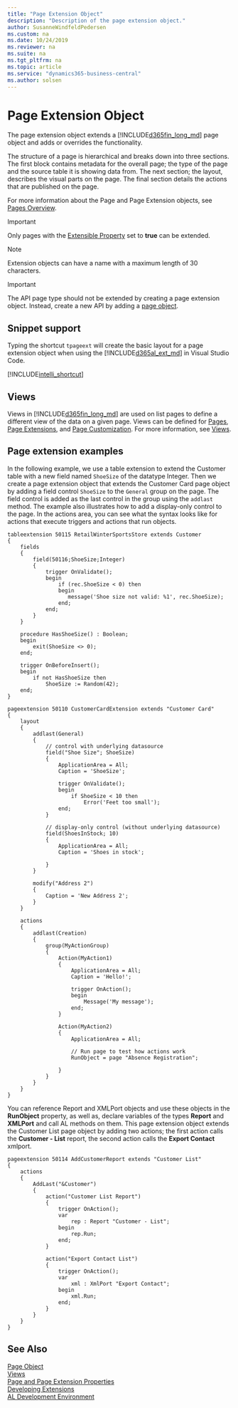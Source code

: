```yaml
---
title: "Page Extension Object"
description: "Description of the page extension object."
author: SusanneWindfeldPedersen
ms.custom: na
ms.date: 10/24/2019
ms.reviewer: na
ms.suite: na
ms.tgt_pltfrm: na
ms.topic: article
ms.service: "dynamics365-business-central"
ms.author: solsen
---
```


# Page Extension Object
The page extension object extends a [!INCLUDE[d365fin_long_md](includes/d365fin_long_md.md)] page object and adds or overrides the functionality.

The structure of a page is hierarchical and breaks down into three sections. The first block contains metadata for the overall page; the type of the page and the source table it is showing data from. The next section; the layout, describes the visual parts on the page. The final section details the actions that are published on the page.

For more information about the Page and Page Extension objects, see [Pages Overview](devenv-pages-overview.md).

> [!IMPORTANT]  
> Only pages with the [Extensible Property](properties/devenv-extensible-property.md) set to **true** can be extended.

> [!NOTE]  
> Extension objects can have a name with a maximum length of 30 characters.

> [!IMPORTANT]  
> The API page type should not be extended by creating a page extension object. Instead, create a new API by adding a [page object](devenv-page-object.md).

## Snippet support
Typing the shortcut `tpageext` will create the basic layout for a page extension object when using the [!INCLUDE[d365al_ext_md](../includes/d365al_ext_md.md)] in Visual Studio Code.

[!INCLUDE[intelli_shortcut](includes/intelli_shortcut.md)]

## Views
Views in [!INCLUDE[d365fin_long_md](includes/d365fin_long_md.md)] are used on list pages to define a different view of the data on a given page. Views can be defined for [Pages](devenv-page-object.md), [Page Extensions](devenv-page-ext-object.md), and [Page Customization](devenv-page-customization-object.md). For more information, see [Views](devenv-views.md).

## Page extension examples
In the following example, we use a table extension to extend the Customer table with a new field named `ShoeSize` of the datatype Integer. Then we create a page extension object that extends the Customer Card page object by adding a field control `ShoeSize` to the `General` group on the page. The field control is added as the last control in the group using the `addlast` method. The example also illustrates how to add a display-only control to the page.
In the actions area, you can see what the syntax looks like for actions that execute triggers and actions that run objects.

```
tableextension 50115 RetailWinterSportsStore extends Customer
{
    fields
    {
        field(50116;ShoeSize;Integer)
        {
            trigger OnValidate();
            begin
                if (rec.ShoeSize < 0) then
                begin
                   message('Shoe size not valid: %1', rec.ShoeSize);
                end;
            end;
        }
    }

    procedure HasShoeSize() : Boolean;
    begin
        exit(ShoeSize <> 0);
    end;

    trigger OnBeforeInsert();
    begin
        if not HasShoeSize then
            ShoeSize := Random(42);
    end;
}

pageextension 50110 CustomerCardExtension extends "Customer Card"
{
    layout
    {
        addlast(General)
        {
            // control with underlying datasource
            field("Shoe Size"; ShoeSize)
            {
                ApplicationArea = All;
                Caption = 'ShoeSize';

                trigger OnValidate();
                begin
                    if ShoeSize < 10 then
                        Error('Feet too small');
                end;
            }

            // display-only control (without underlying datasource)
            field(ShoesInStock; 10)
            {
                ApplicationArea = All;
                Caption = 'Shoes in stock';

            }
        }

        modify("Address 2")
        {
            Caption = 'New Address 2';
        }
    }

    actions
    {
        addlast(Creation)
        {
            group(MyActionGroup)
            {
                Action(MyAction1)
                {
                    ApplicationArea = All;
                    Caption = 'Hello!';

                    trigger OnAction();
                    begin
                        Message('My message');
                    end;
                }

                Action(MyAction2)
                {
                    ApplicationArea = All;
                    
                    // Run page to test how actions work
                    RunObject = page "Absence Registration";
                    
                }
            }
        }
    }
}
```

You can reference Report and XMLPort objects and use these objects in the **RunObject** property, as well as, declare variables of the types **Report** and **XMLPort** and call AL methods on them. This page extension object extends the Customer List page object by adding two actions; the first action calls the **Customer - List** report, the second action calls the **Export Contact** xmlport.

```
pageextension 50114 AddCustomerReport extends "Customer List"
{
    actions
    {
        AddLast("&Customer")
        {
            action("Customer List Report")
            {
                trigger OnAction();
                var
                    rep : Report "Customer - List";
                begin
                    rep.Run;
                end;
            }

            action("Export Contact List")
            {
                trigger OnAction();
                var
                    xml : XmlPort "Export Contact";
                begin
                    xml.Run;
                end;
            }
        }
    }
}
```

## See Also  
[Page Object](devenv-page-object.md)  
[Views](devenv-views.md)  
[Page and Page Extension Properties](properties/devenv-page-property-overview.md)    
[Developing Extensions](devenv-dev-overview.md)  
[AL Development Environment](devenv-reference-overview.md)  
